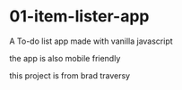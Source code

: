 # 01-item-lister-app
A To-do list app made with vanilla javascript

the app is also mobile friendly

this project is from brad traversy
